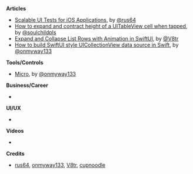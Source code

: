 
**Articles**

* [Scalable UI Tests for iOS Applications](https://engineering.depop.com/scalable-ui-tests-for-ios-applications-f0a266b2d20c), by [@rus64](https://twitter.com/rus64)
* [How to expand and contract height of a UITableView cell when tapped](https://fluffy.es/how-to-expand-tableview-cell/), by [@soulchildpls](https://twitter.com/soulchildpls)
* [Expand and Collapse List Rows with Animation in SwiftUI](https://www.vadimbulavin.com/expand-and-collapse-list-with-animation-in-swiftui/), by [@V8tr](https://twitter.com/V8tr)
* [How to build SwiftUI style UICollectionView data source in Swift](https://onmyway133.github.io/blog/How-to-build-SwiftUI-style-UICollectionView-data-source-in-Swift/), by [@onmyway133](https://twitter.com/onmyway133)

**Tools/Controls**

* [Micro](https://github.com/onmyway133/Micro), by [@onmyway133](https://twitter.com/onmyway133)

**Business/Career**

* 

**UI/UX**

* 

**Videos**

* 

**Credits**

* [rus64](https://github.com/rus64), [onmyway133](https://github.com/onmyway133), [V8tr](https://github.com/V8tr), [cupnoodle](https://github.com/cupnoodle)
